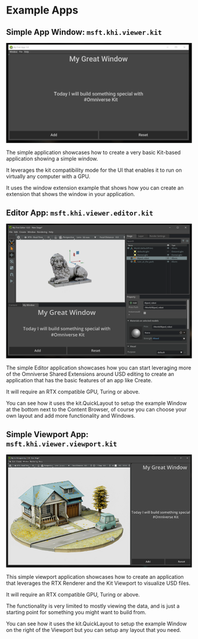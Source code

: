 # Example Apps

## Simple App Window: `msft.khi.viewer.kit`

![Simple App Window](./images/simple_app_window.png)

The simple application showcases how to create a very basic Kit-based application showing a simple window.

It leverages the kit compatibility mode for the UI that enables it to run on virtually any computer with a GPU.

It uses the window extension example that shows how you can create an extension that shows the window in your application.

## Editor App: `msft.khi.viewer.editor.kit`

![Editor App](./images/editor_app.png)

The simple Editor application showcases how you can start leveraging more of the Omniverse Shared Extensions around USD editing to create an application that has the basic features of an app like Create.

It will require an RTX compatible GPU, Turing or above.

You can see how it uses the kit.QuickLayout to setup the example Window at the bottom next to the Content Browser, of course you can choose your own layout and add more functionality and Windows.


## Simple Viewport App: `msft.khi.viewer.viewport.kit`

![Simple Viewport App](./images/simple_viewport_app.png)

This simple viewport application showcases how to create an application that leverages the RTX Renderer and the Kit Viewport to visualize USD files.

It will require an RTX compatible GPU, Turing or above.

The functionality is very limited to mostly viewing the data, and is just a starting point for something you might want to build from.

You can see how it uses the kit.QuickLayout to setup the example Window on the right of the Viewport but you can setup any layout that you need.
